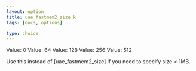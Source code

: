 ```yaml
---
layout: option
title: uae_fastmem2_size_k
tags: [docs, options]

type: choice
---
```


Value: 0
Value: 64
Value: 128
Value: 256
Value: 512

Use this instead of [uae_fastmem2_size] if you need to specify size < 1MB.
